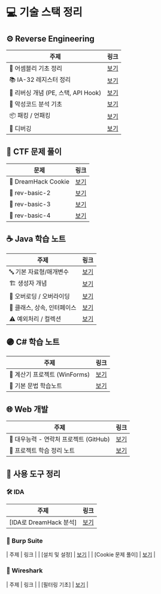 # 💻 기술 스택 정리

## ⚙️ Reverse Engineering

| 주제 | 링크 |
|------|------|
| 🔧 어셈블리 기초 정리 | [보기](https://velog.io/@m0ng/어셈블리어-주요-명령어-정리) |
| 📚 IA-32 레지스터 정리 | [보기](https://velog.io/@m0ng/IA-32-스택-구조-정리) |
| 🧠 리버싱 개념 (PE, 스택, API Hook) | [보기](https://velog.io/@m0ng/%EB%A6%AC%EB%B2%84%EC%8B%B1-PE%EC%8A%A4%ED%83%9DAPI-Hook-%EA%B0%9C%EB%85%90) |
| 🧬 악성코드 분석 기초 | [보기](https://velog.io/@m0ng/%EB%A6%AC%EB%B2%84%EC%8B%B1-%EC%95%85%EC%84%B1%EC%BD%94%EB%93%9C-%EB%B6%84%EC%84%9D-%EA%B8%B0%EC%B4%88) |
| 📦 패킹 / 언패킹 | [보기](https://velog.io/@m0ng/%EB%A6%AC%EB%B2%84%EC%8B%B1-packingunpacking) |
| 🐞 디버깅 | [보기](https://velog.io/@m0ng/%EB%A6%AC%EB%B2%84%EC%8B%B1-%EB%94%94%EB%B2%84%EA%B9%85) |


## 🧠 CTF 문제 풀이

| 문제 | 링크 |
|------|------|
| 🍪 DreamHack Cookie | [보기](https://velog.io/@m0ng/DreamHack-Cookie-문제-풀이) |
| 🧩 rev-basic-2 | [보기](https://velog.io/@m0ng/DreamHack-rev-basic-2) |
| 🧩 rev-basic-3 | [보기](https://velog.io/@m0ng/Dreamhack-rev-basic-3) |
| 🧩 rev-basic-4 | [보기](https://velog.io/@m0ng/Dreamhack-rev-basic-4) |


## ☕ Java 학습 노트

| 주제 | 링크 |
|------|------|
| 🔤 기본 자료형/매개변수 | [보기](https://velog.io/@m0ng/Java-정리) |
| 🏗 생성자 개념 | [보기](https://velog.io/@m0ng/Java-Note-생성자) |
| 🔁 오버로딩 / 오버라이딩 | [보기](https://velog.io/@m0ng/Java-학습노트-메소드-오버로딩) |
| 🧱 클래스, 상속, 인터페이스 | [보기](https://velog.io/@m0ng/Java-%ED%81%B4%EB%9E%98%EC%8A%A4%EA%B0%9D%EC%B2%B4%EC%A0%91%EA%B7%BC%EC%A0%9C%EC%96%B4%EC%9E%90%EC%83%81%EC%86%8D%EC%B6%94%EC%83%81%ED%99%94%EC%9D%B8%ED%84%B0%ED%8E%98%EC%9D%B4%EC%8A%A4) |
| ⚠ 예외처리 / 컬렉션 | [보기](https://velog.io/@m0ng/Java-%EC%98%88%EC%99%B8%EC%B2%98%EB%A6%AC%EC%BB%AC%EB%A0%89%EC%85%98%ED%94%84%EB%A0%88%EC%9E%84%EC%9B%8C%ED%81%AC) |


## 🟣 C# 학습 노트

| 주제 | 링크 |
|------|------|
| 🧮 계산기 프로젝트 (WinForms) | [보기](https://velog.io/@m0ng/C-WinForms-계산기-만들기) |
| 📘 기본 문법 학습노트 | [보기](https://velog.io/@m0ng/C-기본-문법-학습노트) |


## 🌐 Web 개발

| 주제 | 링크 |
|------|------|
| 📂 대우능력 - 연락처 프로젝트 (GitHub) | [보기](https://github.com/HubMong/phone/tree/main) |
| 📒 프로젝트 학습 정리 노트 | [보기](https://velog.io/@m0ng/%EC%9B%B9-%EA%B0%9C%EB%B0%9C-%ED%95%99%EC%8A%B5-%EB%85%B8%ED%8A%B8) |


## 🧰 사용 도구 정리

### 🛠 IDA
| 주제 | 링크 |
|------|------|
| [IDA로 DreamHack 분석] | [보기](https://velog.io/@m0ng/Dreamhack-rev-basic-3) |

### 🔐 Burp Suite
| 주제 | 링크 |
| [설치 및 설정] | [보기](https://velog.io/@m0ng/Burp-Suite-설치) |
| [Cookie 문제 풀이] | [보기](https://velog.io/@m0ng/Burp-Suite-cookies-문제-풀이) |

### 📡 Wireshark
| 주제 | 링크 |
| [필터링 기초] | [보기](https://velog.io/@m0ng/Wireshark-필터링-기초-학습노트) |

